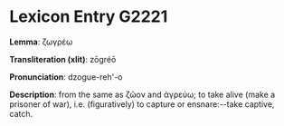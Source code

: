 # Lexicon Entry G2221

**Lemma**: ζωγρέω

**Transliteration (xlit)**: zōgréō

**Pronunciation**: dzogue-reh'-o

**Description**:
from the same as ζῶον and ἀγρεύω; to take alive (make a prisoner of war), i.e. (figuratively) to capture or ensnare:--take captive, catch.
